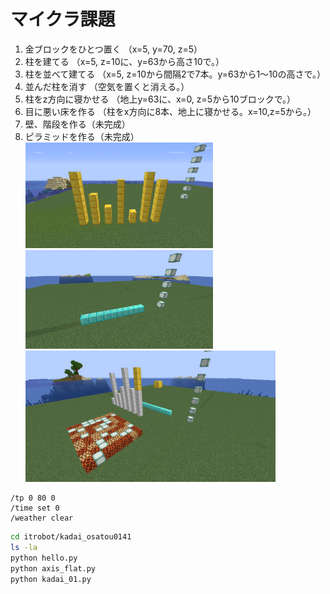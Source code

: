 # マイクラ課題

1. 金ブロックをひとつ置く
（x=5, y=70, z=5）
2. 柱を建てる
（x=5, z=10に、y=63から高さ10で。）
3. 柱を並べて建てる
（x=5, z=10から間隔2で7本。y=63から1～10の高さで。）
4. 並んだ柱を消す
（空気を置くと消える。）
5. 柱をz方向に寝かせる
（地上y=63に、x=0, z=5から10ブロックで。）
6. 目に悪い床を作る
（柱をx方向に8本、地上に寝かせる。x=10,z=5から。）
7. 壁、階段を作る（未完成）
8. ピラミッドを作る（未完成）
[<img src="./images/kadai_03.png" width="300">](./images/kadai_03.png)[<img src="./images/kadai_05.png" width="300">](./images/kadai_05.png)
[<img src="./images/kadaizidori.png" width="400">](./images/kadaizidori.png)

```minecraft
/tp 0 80 0
/time set 0
/weather clear
```

```bash
cd itrobot/kadai_osatou0141
ls -la
python hello.py
python axis_flat.py
python kadai_01.py
```
